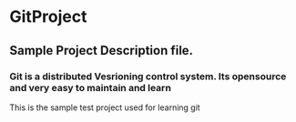 # GitProject
## Sample Project Description file.
### Git is a distributed Vesrioning control system. Its opensource and very easy to maintain and learn
This is the sample test project used for learning git
